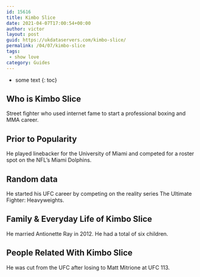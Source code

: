 ```yaml
---
id: 15616
title: Kimbo Slice
date: 2021-04-07T17:00:54+00:00
author: victor
layout: post
guid: https://ukdataservers.com/kimbo-slice/
permalink: /04/07/kimbo-slice
tags:
 - show love
category: Guides
---
```


* some text
{: toc}


## Who is Kimbo Slice



Street fighter who used internet fame to start a professional boxing and MMA career.

                
                
                
## Prior to Popularity



He played linebacker for the University of Miami and competed for a roster spot on the NFL&#8217;s Miami Dolphins.

                
                
                
## Random data



He started his UFC career by competing on the reality series The Ultimate Fighter: Heavyweights.

                
                
                
## Family & Everyday Life of Kimbo Slice



He married Antionette Ray in 2012. He had a total of six children.

                
                
                
## People Related With Kimbo Slice



He was cut from the UFC after losing to Matt Mitrione at UFC 113.

                
              
            
          
          
          